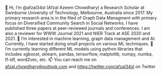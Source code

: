 👋 Hi, I’m @afzal34sl (Afzal Azeem Chowdhary) a Research Scholar at Swinburne University of Technology, Melbourne, Australia since 2017. My primary research area is in the filed of Graph Data Managment with primary focus on Diversified Community Search in Social Networks. I have published three papers at peer-reviewed journals and conferences. I am also a reviewer for WWW Journal 2021 and NIER Track at ASE 2020 and 2021.
👀 I’m interested in machine learning, graph data management and AI. Currently, I have started doing small projects on various ML techniques.
🌱 I’m currently learning different ML models using python libraries that includes xgboost, sklearn, pandas, tensorflow, matplotlib, numpy, numba, tf-idf, word2vec, etc.
📫 You can reach me on afzal.chowdhary@outlook.com and https://twitter.com/afzal34sl on Twitter
